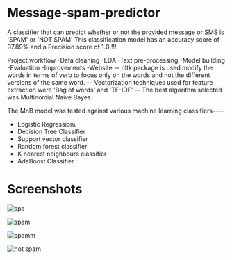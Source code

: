 # Message-spam-predictor
A classifier that can predict whether or not the provided message or SMS is 'SPAM' or 'NOT SPAM'
This classification model has an accuracy score of 97.89% and a Precision score of 1.0 !!!

Project workflow
-Data cleaning
-EDA
-Text pre-processing
-Model building
-Evaluation
-Improvements
-Website
-- nltk package is used modify the words in terms of verb to focus only on the words and not the different versions of the same word.
-- Vectorization techniques used for feature extraction were 'Bag of words' and 'TF-IDF'
-- The best algorithm selected was Multinomial Naive Bayes.

The MnB model was tested against various machine learning classifiers----
- Logistic Regression\
- Decision Tree Classifier
- Support vector classifier
- Random forest classifier
- K nearest neighbours classifier
- AdaBoost Classifier

# Screenshots
![spa](https://user-images.githubusercontent.com/93179217/213879095-fe18d042-7675-4f63-b2b8-2ff1ebc7b3e6.png)

![spam](https://user-images.githubusercontent.com/93179217/213879099-5858e706-e8db-493d-87a3-1da343c6ec0d.png)

![spamm](https://user-images.githubusercontent.com/93179217/213879106-35b095d2-42fe-4232-84d2-32f856e9c4c3.png)

![not spam](https://user-images.githubusercontent.com/93179217/213878469-58c455df-6bf7-4225-9cdb-58134f1777f0.png)






